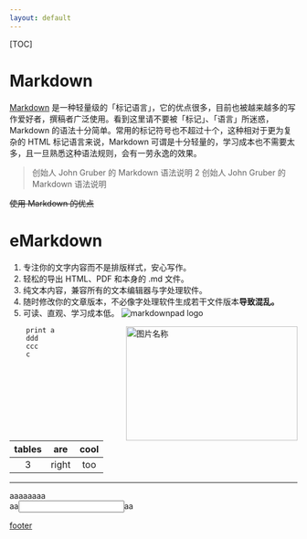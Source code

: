 ```yaml
---
layout: default
---
```

[TOC]

# Markdown
[Markdown]() 是一种轻量级的「标记语言」，它的优点很多，目前也被越来越多的写作爱好者，撰稿者广泛使用。看到这里请不要被「标记」、「语言」所迷惑，Markdown 的语法十分简单。常用的标记符号也不超过十个，这种相对于更为复杂的 HTML 标记语言来说，Markdown 可谓是十分轻量的，学习成本也不需要太多，且一旦熟悉这种语法规则，会有一劳永逸的效果。
>创始人 John Gruber 的 Markdown 语法说明
2 创始人 John Gruber 的 Markdown 语法说明

~~使用 Markdown 的优点~~
# eMarkdown
1. 专注你的文字内容而不是排版样式，安心写作。
2. 轻松的导出 HTML、PDF 和本身的 .md 文件。
3. 纯文本内容，兼容所有的文本编辑器与字处理软件。
4. 随时修改你的文章版本，不必像字处理软件生成若干文件版本**导致混乱。**
5. 可读、直观、学习成本低。
![markdownpad logo](http://i.imgur.com/0NsldpJ.png "aaa")

<img src="http://i.imgur.com/0NsldpJ.png" width = "300" height = "200" alt="图片名称" align=right />

```
	print a
	ddd
	ccc
	c
```

| tables  |are  |cool  | 
|:-:|:----:|:-----:| 
|3   | right | too |

***

 <div class="b">aaaaaaaa
 </div>
aa<input type="text">aa


[footer]:f
[footer]